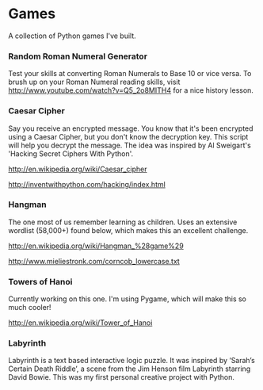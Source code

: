 Games
=====

A collection of Python games I've built. 

### Random Roman Numeral Generator
Test your skills at converting Roman Numerals to Base 10 or vice versa. To brush up on your Roman Numeral reading skills, visit http://www.youtube.com/watch?v=Q5_2o8MITH4 for a nice history lesson. 

### Caesar Cipher
Say you receive an encrypted message. You know that it's been encrypted using a Caesar Cipher, but you don't know the decryption key. This script will help you decrypt the message. 
The idea was inspired by Al Sweigart's 'Hacking Secret Ciphers With Python'.

http://en.wikipedia.org/wiki/Caesar_cipher

http://inventwithpython.com/hacking/index.html

### Hangman

The one most of us remember learning as children. Uses an extensive wordlist (58,000+) found below, which makes this an excellent challenge. 

http://en.wikipedia.org/wiki/Hangman_%28game%29


http://www.mieliestronk.com/corncob_lowercase.txt


### Towers of Hanoi

Currently working on this one. I'm using Pygame, which will make this so much cooler! 

http://en.wikipedia.org/wiki/Tower_of_Hanoi

### Labyrinth
Labyrinth is a text based interactive logic puzzle. It was inspired by ‘Sarah’s Certain Death Riddle’, a scene from the Jim Henson film Labyrinth starring David Bowie. This was my first personal creative project with Python.

